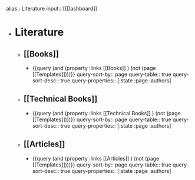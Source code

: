 alias:: Literature
input:: [[Dashboard]]

- # Literature
  - ## [[Books]]
    - {{query (and (property :links [[Books]] ) (not (page [[Templates]])))}}
      query-sort-by:: page
      query-table:: true
      query-sort-desc:: true
      query-properties:: [:state :page :authors]
  - ## [[Technical Books]]
    - {{query (and (property :links [[Technical Books]] ) (not (page [[Templates]])))}}
      query-sort-by:: page
      query-table:: true
      query-sort-desc:: true
      query-properties:: [:state :page :authors]
  - ## [[Articles]]
    - {{query (and (property :links [[Articles]] ) (not (page [[Templates]])))}}
      query-sort-by:: page
      query-table:: true
      query-sort-desc:: true
      query-properties:: [:state :page :authors]
